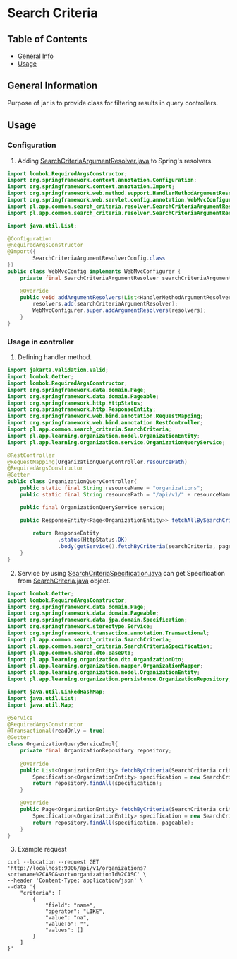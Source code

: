 # Search Criteria

## Table of Contents

* [General Info](#general-information)
* [Usage](#usage)

## General Information

Purpose of jar is to  provide class for filtering results in query controllers.

## Usage

### Configuration

1. Adding [SearchCriteriaArgumentResolver.java](src%2Fmain%2Fjava%2Fpl%2Fapp%2Fcommon%2Fsearch_criteria%2Fresolver%2FSearchCriteriaArgumentResolver.java) to Spring's resolvers.

```java
import lombok.RequiredArgsConstructor;
import org.springframework.context.annotation.Configuration;
import org.springframework.context.annotation.Import;
import org.springframework.web.method.support.HandlerMethodArgumentResolver;
import org.springframework.web.servlet.config.annotation.WebMvcConfigurer;
import pl.app.common.search_criteria.resolver.SearchCriteriaArgumentResolver;
import pl.app.common.search_criteria.resolver.SearchCriteriaArgumentResolverConfig;

import java.util.List;

@Configuration
@RequiredArgsConstructor
@Import({
        SearchCriteriaArgumentResolverConfig.class
})
public class WebMvcConfig implements WebMvcConfigurer {
    private final SearchCriteriaArgumentResolver searchCriteriaArgumentResolver;

    @Override
    public void addArgumentResolvers(List<HandlerMethodArgumentResolver> resolvers) {
        resolvers.add(searchCriteriaArgumentResolver);
        WebMvcConfigurer.super.addArgumentResolvers(resolvers);
    }
}
```

### Usage in controller

1. Defining handler method.

```java
import jakarta.validation.Valid;
import lombok.Getter;
import lombok.RequiredArgsConstructor;
import org.springframework.data.domain.Page;
import org.springframework.data.domain.Pageable;
import org.springframework.http.HttpStatus;
import org.springframework.http.ResponseEntity;
import org.springframework.web.bind.annotation.RequestMapping;
import org.springframework.web.bind.annotation.RestController;
import pl.app.common.search_criteria.SearchCriteria;
import pl.app.learning.organization.model.OrganizationEntity;
import pl.app.learning.organization.service.OrganizationQueryService;

@RestController
@RequestMapping(OrganizationQueryController.resourcePath)
@RequiredArgsConstructor
@Getter
public class OrganizationQueryController{
    public static final String resourceName = "organizations";
    public static final String resourcePath = "/api/v1/" + resourceName;

    public final OrganizationQueryService service;

    public ResponseEntity<Page<OrganizationEntity>> fetchAllBySearchCriteriaAndPageable(@Valid SearchCriteria searchCriteria,
                                                                                        Pageable pageable) {
        return ResponseEntity
                .status(HttpStatus.OK)
                .body(getService().fetchByCriteria(searchCriteria, pageable));
    }
}

```
2. Service by using [SearchCriteriaSpecification.java](src%2Fmain%2Fjava%2Fpl%2Fapp%2Fcommon%2Fsearch_criteria%2FSearchCriteriaSpecification.java) can get Specification 
 from [SearchCriteria.java](src%2Fmain%2Fjava%2Fpl%2Fapp%2Fcommon%2Fsearch_criteria%2FSearchCriteria.java) object.

```java
import lombok.Getter;
import lombok.RequiredArgsConstructor;
import org.springframework.data.domain.Page;
import org.springframework.data.domain.Pageable;
import org.springframework.data.jpa.domain.Specification;
import org.springframework.stereotype.Service;
import org.springframework.transaction.annotation.Transactional;
import pl.app.common.search_criteria.SearchCriteria;
import pl.app.common.search_criteria.SearchCriteriaSpecification;
import pl.app.common.shared.dto.BaseDto;
import pl.app.learning.organization.dto.OrganizationDto;
import pl.app.learning.organization.mapper.OrganizationMapper;
import pl.app.learning.organization.model.OrganizationEntity;
import pl.app.learning.organization.persistence.OrganizationRepository;

import java.util.LinkedHashMap;
import java.util.List;
import java.util.Map;

@Service
@RequiredArgsConstructor
@Transactional(readOnly = true)
@Getter
class OrganizationQueryServiceImpl{
    private final OrganizationRepository repository;
    
    @Override
    public List<OrganizationEntity> fetchByCriteria(SearchCriteria criteria) {
        Specification<OrganizationEntity> specification = new SearchCriteriaSpecification<>(criteria);
        return repository.findAll(specification);
    }

    @Override
    public Page<OrganizationEntity> fetchByCriteria(SearchCriteria criteria, Pageable pageable) {
        Specification<OrganizationEntity> specification = new SearchCriteriaSpecification<>(criteria);
        return repository.findAll(specification, pageable);
    }
}
```
3. Example request

```
curl --location --request GET 'http://localhost:9006/api/v1/organizations?sort=name%2CASC&sort=organizationId%2CASC' \
--header 'Content-Type: application/json' \
--data '{
    "criteria": [
        {
            "field": "name",
            "operator": "LIKE",
            "value": "na",
            "valueTo": "",
            "values": []
        }
    ]
}'
```